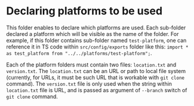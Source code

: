 # Declaring platforms to be used
This folder enables to declare which platforms are used.
Each sub-folder declared a platform which will be visible as the name of the folder.
For example, if this folder contains sub-folder named `test-platform`, one can reference it in TS code within `src/config/exports` folder like this: `import * as test_platform from "../../platforms/test-platform";`.

Each of the platform folders must contain two files: `location.txt` and `version.txt`.
The `location.txt` can be an URL or path to local file system (currently, for URLs, it must be such URL that is workable with `git clone` command).
The `version.txt` file is only used when the string within `location.txt` file is URL, and is passed as argument of `--branch` switch of `git clone` command.
